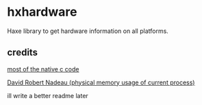 # hxhardware

Haxe library to get hardware information on all platforms.

## credits

[most of the native c code](https://stackoverflow.com/questions/63166/how-to-determine-cpu-and-memory-consumption-from-inside-a-process)

[David Robert Nadeau (physical memory usage of current process)](https://web.archive.org/web/20190716205300/http://nadeausoftware.com/articles/2012/07/c_c_tip_how_get_process_resident_set_size_physical_memory_use)

ill write a better readme later
